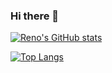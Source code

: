 ### Hi there 👋

[![Reno's GitHub stats](https://github-readme-stats.vercel.app/api?username=renovatio0424&count_private=true&show_icons=true)](https://github.com/renovatio0424/github-readme-stats)

[![Top Langs](https://github-readme-stats.vercel.app/api/top-langs/?username=renovatio0424&layout=compact)](https://github.com/renovatio0424/github-readme-stats)

<!--
**renovatio0424/renovatio0424** is a ✨ _special_ ✨ repository because its `README.md` (this file) appears on your GitHub profile.

Here are some ideas to get you started:

- 🔭 I’m currently working on ...
- 🌱 I’m currently learning ...
- 👯 I’m looking to collaborate on ...
- 🤔 I’m looking for help with ...
- 💬 Ask me about ...
- 📫 How to reach me: ...
- 😄 Pronouns: ...
- ⚡ Fun fact: ...
-->
